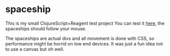 # spaceship

This is my small ClojureScript+Reagent test project
You can test it [here](https://vuolen.github.io/spaceship/index.html), the spaceships should follow your mouse.

The spaceships are actual divs and all movement is done with CSS, so performance might be horrid on low end devices. It was just a fun idea not to use a canvas but oh well.
